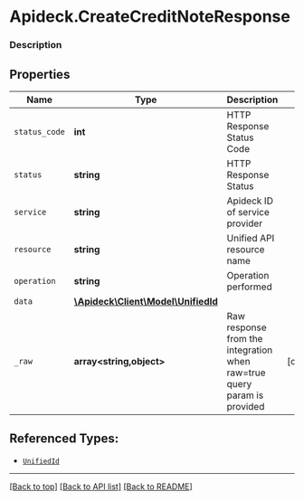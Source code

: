 # Apideck.CreateCreditNoteResponse

### Description

## Properties
Name | Type | Description | Notes
------------ | ------------- | ------------- | -------------
`status_code` | **int** | HTTP Response Status Code | 
`status` | **string** | HTTP Response Status | 
`service` | **string** | Apideck ID of service provider | 
`resource` | **string** | Unified API resource name | 
`operation` | **string** | Operation performed | 
`data` | [**\Apideck\Client\Model\UnifiedId**](UnifiedId.md) |  | 
`_raw` | **array&lt;string,object&gt;** | Raw response from the integration when raw=true query param is provided | [optional] 





## Referenced Types:





* [`UnifiedId`](UnifiedId.md)


---

[[Back to top]](#) [[Back to API list]](../../../../README.md#documentation-for-api-endpoints) [[Back to README]](../../../../README.md)


